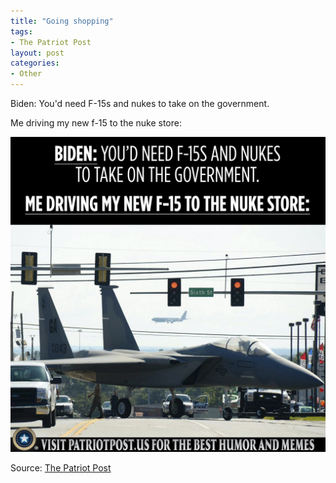 ```yaml
---
title: "Going shopping"
tags:
- The Patriot Post
layout: post
categories:
- Other
---
```


Biden: You'd need F-15s and nukes to take on the government.

Me driving my new f-15 to the nuke store:

![Driving my F-15 to the nuke store.](/assets/img/20210705-driving-to-the-nuke-store.jpg)

Source: [The Patriot Post](https://patriotpost.us)
